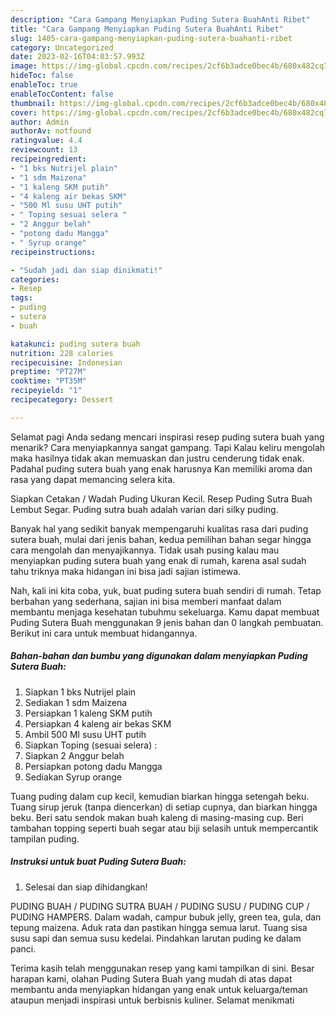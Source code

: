```yaml
---
description: "Cara Gampang Menyiapkan Puding Sutera BuahAnti Ribet"
title: "Cara Gampang Menyiapkan Puding Sutera BuahAnti Ribet"
slug: 1405-cara-gampang-menyiapkan-puding-sutera-buahanti-ribet
category: Uncategorized
date: 2023-02-16T04:03:57.993Z
image: https://img-global.cpcdn.com/recipes/2cf6b3adce0bec4b/680x482cq70/puding-sutera-buah-foto-resep-utama.jpg
hideToc: false
enableToc: true
enableTocContent: false
thumbnail: https://img-global.cpcdn.com/recipes/2cf6b3adce0bec4b/680x482cq70/puding-sutera-buah-foto-resep-utama.jpg
cover: https://img-global.cpcdn.com/recipes/2cf6b3adce0bec4b/680x482cq70/puding-sutera-buah-foto-resep-utama.jpg
author: Admin
authorAv: notfound
ratingvalue: 4.4
reviewcount: 13
recipeingredient:
- "1 bks Nutrijel plain"
- "1 sdm Maizena"
- "1 kaleng SKM putih"
- "4 kaleng air bekas SKM"
- "500 Ml susu UHT putih"
- " Toping sesuai selera "
- "2 Anggur belah"
- "potong dadu Mangga"
- " Syrup orange"
recipeinstructions:

- "Sudah jadi dan siap dinikmati!"
categories:
- Resep
tags:
- puding
- sutera
- buah

katakunci: puding sutera buah 
nutrition: 228 calories
recipecuisine: Indonesian
preptime: "PT27M"
cooktime: "PT35M"
recipeyield: "1"
recipecategory: Dessert

---
```



Selamat pagi Anda sedang mencari inspirasi resep puding sutera buah yang menarik? Cara menyiapkannya sangat gampang. Tapi Kalau keliru mengolah maka hasilnya tidak akan memuaskan dan justru cenderung tidak enak. Padahal puding sutera buah yang enak harusnya Kan memiliki aroma dan rasa yang dapat memancing selera kita.


Siapkan Cetakan / Wadah Puding Ukuran Kecil. Resep Puding Sutra Buah Lembut Segar. Puding sutra buah adalah varian dari silky puding.

Banyak hal yang sedikit banyak mempengaruhi kualitas rasa dari puding sutera buah, mulai dari jenis bahan, kedua pemilihan bahan segar hingga cara mengolah dan menyajikannya. Tidak usah pusing kalau mau menyiapkan puding sutera buah yang enak di rumah, karena asal sudah tahu triknya maka hidangan ini bisa jadi sajian istimewa.


Nah, kali ini kita coba, yuk, buat puding sutera buah sendiri di rumah. Tetap berbahan yang sederhana, sajian ini bisa memberi manfaat dalam membantu menjaga kesehatan tubuhmu sekeluarga. Kamu dapat membuat Puding Sutera Buah menggunakan 9 jenis bahan dan 0 langkah pembuatan. Berikut ini cara untuk membuat hidangannya.

<!--inarticleads1-->

##### Bahan-bahan dan bumbu yang digunakan dalam menyiapkan Puding Sutera Buah:

1. Siapkan 1 bks Nutrijel plain
1. Sediakan 1 sdm Maizena
1. Persiapkan 1 kaleng SKM putih
1. Persiapkan 4 kaleng air bekas SKM
1. Ambil 500 Ml susu UHT putih
1. Siapkan  Toping (sesuai selera) :
1. Siapkan 2 Anggur belah
1. Persiapkan potong dadu Mangga
1. Sediakan  Syrup orange


Tuang puding dalam cup kecil, kemudian biarkan hingga setengah beku. Tuang sirup jeruk (tanpa diencerkan) di setiap cupnya, dan biarkan hingga beku. Beri satu sendok makan buah kaleng di masing-masing cup. Beri tambahan topping seperti buah segar atau biji selasih untuk mempercantik tampilan puding. 

<!--inarticleads2-->

##### Instruksi untuk buat Puding Sutera Buah:


1. Selesai dan siap dihidangkan!

PUDING BUAH / PUDING SUTRA BUAH / PUDING SUSU / PUDING CUP / PUDING HAMPERS. Dalam wadah, campur bubuk jelly, green tea, gula, dan tepung maizena. Aduk rata dan pastikan hingga semua larut. Tuang sisa susu sapi dan semua susu kedelai. Pindahkan larutan puding ke dalam panci. 

Terima kasih telah menggunakan resep yang kami tampilkan di sini. Besar harapan kami, olahan Puding Sutera Buah yang mudah di atas dapat membantu anda menyiapkan hidangan yang enak untuk keluarga/teman ataupun menjadi inspirasi untuk berbisnis kuliner. Selamat menikmati
